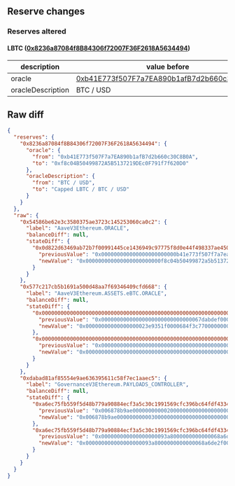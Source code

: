 ## Reserve changes

### Reserves altered

#### LBTC ([0x8236a87084f8B84306f72007F36F2618A5634494](https://etherscan.io/address/0x8236a87084f8B84306f72007F36F2618A5634494))

| description | value before | value after |
| --- | --- | --- |
| oracle | [0xb41E773f507F7a7EA890b1afB7d2b660c30C8B0A](https://etherscan.io/address/0xb41E773f507F7a7EA890b1afB7d2b660c30C8B0A) | [0xf8c04B50499872A5B5137219DEc0F791f7f620D0](https://etherscan.io/address/0xf8c04B50499872A5B5137219DEc0F791f7f620D0) |
| oracleDescription | BTC / USD | Capped LBTC / BTC / USD |


## Raw diff

```json
{
  "reserves": {
    "0x8236a87084f8B84306f72007F36F2618A5634494": {
      "oracle": {
        "from": "0xb41E773f507F7a7EA890b1afB7d2b660c30C8B0A",
        "to": "0xf8c04B50499872A5B5137219DEc0F791f7f620D0"
      },
      "oracleDescription": {
        "from": "BTC / USD",
        "to": "Capped LBTC / BTC / USD"
      }
    }
  },
  "raw": {
    "0x54586be62e3c3580375ae3723c145253060ca0c2": {
      "label": "AaveV3Ethereum.ORACLE",
      "balanceDiff": null,
      "stateDiff": {
        "0x0d822d63469ab72b7f00991445ce1436949c97775f8d0e44f498337ae450a252": {
          "previousValue": "0x000000000000000000000000b41e773f507f7a7ea890b1afb7d2b660c30c8b0a",
          "newValue": "0x000000000000000000000000f8c04b50499872a5b5137219dec0f791f7f620d0"
        }
      }
    },
    "0x577c217cb5b1691a500d48aa7f69346409cfd668": {
      "label": "AaveV3Ethereum.ASSETS.eBTC.ORACLE",
      "balanceDiff": null,
      "stateDiff": {
        "0x0000000000000000000000000000000000000000000000000000000000000001": {
          "previousValue": "0x00000000000000000000000000000067dabdef00000000000000000005f5e100",
          "newValue": "0x00000000000000000023e9351f0000684f3c7700000000000de0b6b3a7640000"
        },
        "0x0000000000000000000000000000000000000000000000000000000000000002": {
          "previousValue": "0x0000000000000000000000000000000000000000000000000000000000000000",
          "newValue": "0x00000000000000000000000000000000000000000000000000000000000000be"
        }
      }
    },
    "0xdabad81af85554e9ae636395611c58f7ec1aaec5": {
      "label": "GovernanceV3Ethereum.PAYLOADS_CONTROLLER",
      "balanceDiff": null,
      "stateDiff": {
        "0xa6ec75fb559f5d48b779a90884ecf3a5c30c1991569cfc396bc64fdf43341a98": {
          "previousValue": "0x006878b9ae000000000002000000000000000000000000000000000000000000",
          "newValue": "0x006878b9ae000000000003000000000000000000000000000000000000000000"
        },
        "0xa6ec75fb559f5d48b779a90884ecf3a5c30c1991569cfc396bc64fdf43341a99": {
          "previousValue": "0x000000000000000000093a8000000000000068a6de2f00000000000000000000",
          "newValue": "0x000000000000000000093a8000000000000068a6de2f0000000000006878b9af"
        }
      }
    }
  }
}
```